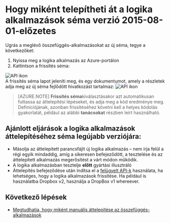 <properties
    pageTitle="Hogy miként telepítheti át a logika alkalmazások séma verzió 2015-08-01-előzetes |} Microsoft Azure alkalmazás szolgáltatás"
    description="Egyszerűen áttelepítheti a logikájának alkalmazások séma legújabb verziójára. Kövesse ezeket a lépéseket."
    services="logic-apps"
    documentationCenter=""
    authors="MSFTMAN"
    manager="erikre"
    editor=""
    tags="connectors"/>

<tags
    ms.service="logic-apps"
    ms.workload="integration"
    ms.tgt_pltfrm="na"
    ms.devlang="na"
    ms.topic="get-started-article"
    ms.date="08/23/2016"
    ms.author="deonhe"/>

# <a name="how-to-migrate-logic-apps-to-schema-version-2015-08-01-preview"></a>Hogy miként telepítheti át a logika alkalmazások séma verzió 2015-08-01-előzetes

Ugrás a meglévő összefüggés-alkalmazásokat az új séma, tegye a következőket:  
1. Nyissa meg a logika alkalmazás az Azure-portálon  
2. Kattintson a frissítés séma:

 ![API ikon][step1]   
A frissítés séma lapot jeleníti meg, és egy dokumentumot, amely a részletek adja meg az új séma fejlődött hivatkozást tartalmaz: ![API ikon][step2]

>[AZURE.NOTE] **Frissítés séma**kiválasztásakor azt automatikusan futtassa az áttelepítési lépéseket, és adja meg a kód eredménye meg. Definíciójának, azonban frissítéséhez követni kell a helyes kódolás gyakorlatát, például az alábbi **tanácsokat** részben leírt használható.

## <a name="best-practices-when-migrating-your-logic-apps-to-the-latest-schema-version"></a>Ajánlott eljárások a logika alkalmazások áttelepítéséhez séma legújabb verziójára:  

- Másolja az áttelepített parancsfájlt új logika alkalmazás – nem írja felül a régi egyik mindaddig, amíg a sikeresen befejeződött, a tesztelése és az áttelepített alkalmazás megerősítést a várt módon működik.
- A logika alkalmazásban tesztelje **előtt** gyártási illusztráló
- Áttelepítés befejeződése után indítsa el a [felügyelt API-k](./apis-list.md) használata, ha lehetséges, hogy a logika alkalmazások frissítése. Ha például is használatba Dropbox v2, használja a DropBox v1 whereever.


## <a name="whats-next"></a>Következő lépések
-  [Megtudhatja, hogy miként manuális áttelepítése az összefüggés-alkalmazások](../app-service-logic/app-service-logic-schema-2015-08-01.md)


<!--Icon references-->
[step1]: ./media/connectors-schema-migration/migrateschema1.png
[step2]: ./media/connectors-schema-migration/migrateschema2.png






